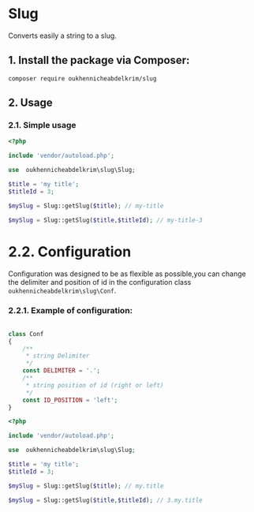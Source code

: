 ﻿# Slug
Converts easily a string to a slug.
## 1. Install the package via Composer:

```
composer require oukhennicheabdelkrim/slug
````

## 2. Usage
### 2.1. Simple usage

```php
<?php

include 'vendor/autoload.php';

use  oukhennicheabdelkrim\slug\Slug;

$title = 'my title';
$titleId = 3;

$mySlug = Slug::getSlug($title); // my-title

$mySlug = Slug::getSlug($title,$titleId); // my-title-3

```
# 2.2. Configuration

Configuration was designed to be as flexible as possible,you can change the delimiter and position of id in the configuration class ```oukhennicheabdelkrim\slug\Conf```.

### 2.2.1. Example of configuration:

```php

class Conf
{
    /**
     * string Delimiter
     */
    const DELIMITER = '.';
    /**
     * string position of id (right or left)
     */
    const ID_POSITION = 'left';
}
```

```php
<?php

include 'vendor/autoload.php';

use  oukhennicheabdelkrim\slug\Slug;

$title = 'my title';
$titleId = 3;

$mySlug = Slug::getSlug($title); // my.title

$mySlug = Slug::getSlug($title,$titleId); // 3.my.title
```


